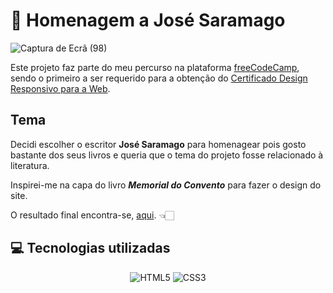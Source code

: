 # 📜 Homenagem a José Saramago

![Captura de Ecrã (98)](https://user-images.githubusercontent.com/73849834/140556645-c330ac66-b2ad-44e5-a49a-95c1d6093934.png)

Este projeto faz parte do meu percurso na plataforma [freeCodeCamp](https://www.freecodecamp.org/portuguese/learn), sendo o primeiro a ser requerido para a obtenção do [Certificado Design Responsivo para a Web](https://www.freecodecamp.org/portuguese/learn/responsive-web-design/).

## Tema
Decidi escolher o escritor **José Saramago** para homenagear pois gosto bastante dos seus livros e queria que o tema do projeto fosse relacionado à literatura.

Inspirei-me na capa do livro **_Memorial do Convento_** para fazer o design do site.

O resultado final encontra-se, [aqui](https://anasimao7.github.io/tribute-page/). 👈🏻
 
 
 ## 💻 Tecnologias utilizadas
 <p align="center">
   <img alt="HTML5" src="https://img.shields.io/badge/html5-%23E34F26.svg?style=for-the-badge&logo=html5&logoColor=white"/>
   <img alt="CSS3" src="https://img.shields.io/badge/css3-%231572B6.svg?style=for-the-badge&logo=css3&logoColor=white"/>
 </p>
 
